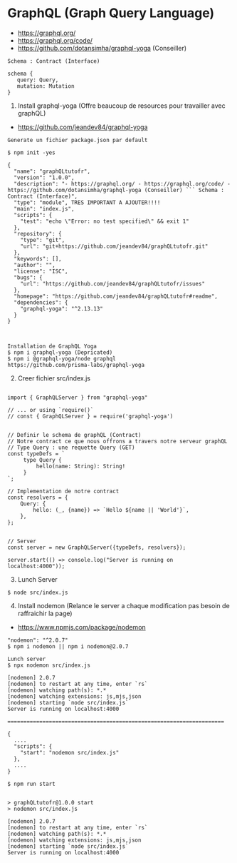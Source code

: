 # GraphQL (Graph Query Language)

- https://graphql.org/
- https://graphql.org/code/
- https://github.com/dotansimha/graphql-yoga (Conseiller)
```
Schema : Contract (Interface)

schema {
   query: Query,
   mutation: Mutation
}

```

1. Install graphql-yoga (Offre beaucoup de resources pour travailler avec graphQL)
- https://github.com/jeandev84/graphql-yoga
```
Generate un fichier package.json par default

$ npm init -yes

{
  "name": "graphQLtutofr",
  "version": "1.0.0",
  "description": "- https://graphql.org/ - https://graphql.org/code/ - https://github.com/dotansimha/graphql-yoga (Conseiller) ``` Schema : Contract (Interface)",
  "type": "module", TRES IMPORTANT A AJOUTER!!!!
  "main": "index.js",
  "scripts": {
    "test": "echo \"Error: no test specified\" && exit 1"
  },
  "repository": {
    "type": "git",
    "url": "git+https://github.com/jeandev84/graphQLtutofr.git"
  },
  "keywords": [],
  "author": "",
  "license": "ISC",
  "bugs": {
    "url": "https://github.com/jeandev84/graphQLtutofr/issues"
  },
  "homepage": "https://github.com/jeandev84/graphQLtutofr#readme",
  "dependencies": {
    "graphql-yoga": "^2.13.13"
  }
}



Installation de GraphQL Yoga
$ npm i graphql-yoga (Depricated)
$ npm i @graphql-yoga/node graphql
https://github.com/prisma-labs/graphql-yoga
```


2. Creer fichier src/index.js

```

import { GraphQLServer } from "graphql-yoga"

// ... or using `require()`
// const { GraphQLServer } = require('graphql-yoga')


// Definir le schema de graphQL (Contract)
// Notre contract ce que nous offrons a travers notre serveur graphQL
// Type Query : une requette Query (GET)
const typeDefs = `
     type Query {
         hello(name: String): String!
     }
`;

// Implementation de notre contract
const resolvers = {
    Query: {
        hello: (_, {name}) => `Hello ${name || 'World'}`,
    },
};


// Server
const server = new GraphQLServer({typeDefs, resolvers});

server.start(() => console.log("Server is running on localhost:4000"));

```


3. Lunch Server 
``` 
$ node src/index.js
```


4. Install nodemon (Relance le server a chaque modification pas besoin de raffraichir la page)
- https://www.npmjs.com/package/nodemon

```
"nodemon": "^2.0.7"
$ npm i nodemon || npm i nodemon@2.0.7

Lunch server 
$ npx nodemon src/index.js

[nodemon] 2.0.7
[nodemon] to restart at any time, enter `rs`
[nodemon] watching path(s): *.*
[nodemon] watching extensions: js,mjs,json
[nodemon] starting `node src/index.js`
Server is running on localhost:4000

==================================================================== 

{
  ....
  "scripts": {
    "start": "nodemon src/index.js"
  },
  ....
}

$ npm run start


> graphQLtutofr@1.0.0 start
> nodemon src/index.js

[nodemon] 2.0.7
[nodemon] to restart at any time, enter `rs`
[nodemon] watching path(s): *.*
[nodemon] watching extensions: js,mjs,json
[nodemon] starting `node src/index.js`
Server is running on localhost:4000

```